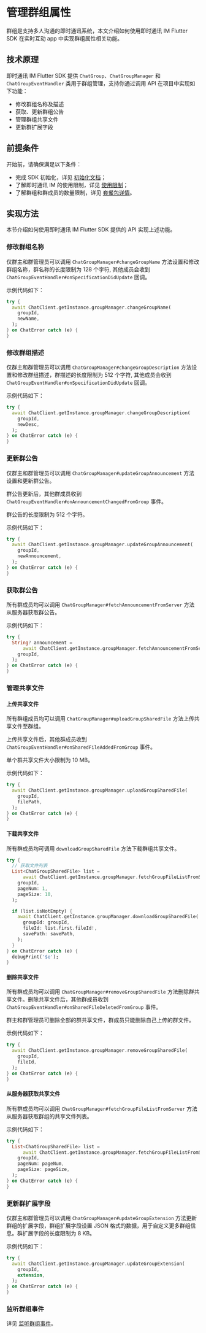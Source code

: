 # 管理群组属性

<Toc />

群组是支持多人沟通的即时通讯系统，本文介绍如何使用即时通讯 IM Flutter SDK 在实时互动 app 中实现群组属性相关功能。

## 技术原理

即时通讯 IM Flutter SDK 提供 `ChatGroup`、`ChatGroupManager` 和 `ChatGroupEventHandler` 类用于群组管理，支持你通过调用 API 在项目中实现如下功能：

- 修改群组名称及描述
- 获取、更新群组公告
- 管理群组共享文件
- 更新群扩展字段

## 前提条件

开始前，请确保满足以下条件：

- 完成 SDK 初始化，详见 [初始化文档](initialization.html)；
- 了解即时通讯 IM 的使用限制，详见 [使用限制](limitation.html)；
- 了解群组和群成员的数量限制，详见 [套餐包详情](billing_strategy.html)。

## 实现方法

本节介绍如何使用即时通讯 IM Flutter SDK 提供的 API 实现上述功能。

### 修改群组名称

仅群主和群管理员可以调用 `ChatGroupManager#changeGroupName` 方法设置和修改群组名称，群名称的长度限制为 128 个字符, 其他成员会收到 `ChatGroupEventHandler#onSpecificationDidUpdate` 回调。

示例代码如下：

```dart
try {
  await ChatClient.getInstance.groupManager.changeGroupName(
    groupId,
    newName,
  );
} on ChatError catch (e) {
}
```

### 修改群组描述

仅群主和群管理员可以调用 `ChatGroupManager#changeGroupDescription` 方法设置和修改群组描述，群描述的长度限制为 512 个字符, 其他成员会收到 `ChatGroupEventHandler#onSpecificationDidUpdate` 回调。

示例代码如下：

```dart
try {
  await ChatClient.getInstance.groupManager.changeGroupDescription(
    groupId,
    newDesc,
  );
} on ChatError catch (e) {
}
```

### 更新群公告

仅群主和群管理员可以调用 `ChatGroupManager#updateGroupAnnouncement` 方法设置和更新群公告。

群公告更新后，其他群成员收到 `ChatGroupEventHandler#onAnnouncementChangedFromGroup` 事件。

群公告的长度限制为 512 个字符。

示例代码如下：

```dart
try {
  await ChatClient.getInstance.groupManager.updateGroupAnnouncement(
    groupId,
    newAnnouncement,
  );
} on ChatError catch (e) {
}
```

### 获取群公告

所有群成员均可以调用 `ChatGroupManager#fetchAnnouncementFromServer` 方法从服务器获取群公告。

示例代码如下：

```dart
try {
  String? announcement =
      await ChatClient.getInstance.groupManager.fetchAnnouncementFromServer(
    groupId,
  );
} on ChatError catch (e) {
}
```

### 管理共享文件

#### 上传共享文件

所有群组成员均可以调用 `ChatGroupManager#uploadGroupSharedFile` 方法上传共享文件至群组。

上传共享文件后，其他群成员收到 `ChatGroupEventHandler#onSharedFileAddedFromGroup` 事件。

单个群共享文件大小限制为 10 MB。

示例代码如下：

```dart
try {
  await ChatClient.getInstance.groupManager.uploadGroupSharedFile(
    groupId,
    filePath,
  );
} on ChatError catch (e) {
}
```

#### 下载共享文件

所有群成员均可调用 `downloadGroupSharedFile` 方法下载群组共享文件。

```dart
try {
  // 获取文件列表
  List<ChatGroupSharedFile> list =
      await ChatClient.getInstance.groupManager.fetchGroupFileListFromServer(
    groupId,
    pageNum: 1,
    pageSize: 10,
  );

  if (list.isNotEmpty) {
    await ChatClient.getInstance.groupManager.downloadGroupSharedFile(
      groupId: groupId,
      fileId: list.first.fileId!,
      savePath: savePath,
    );
  }
} on ChatError catch (e) {
  debugPrint('$e');
}
```

#### 删除共享文件

所有群成员均可以调用 `ChatGroupManager#removeGroupSharedFile` 方法删除群共享文件。删除共享文件后，其他群成员收到 `ChatGroupEventHandler#onSharedFileDeletedFromGroup` 事件。

群主和群管理员可删除全部的群共享文件，群成员只能删除自己上传的群文件。

示例代码如下：

```dart
try {
  await ChatClient.getInstance.groupManager.removeGroupSharedFile(
    groupId,
    fileId,
  );
} on ChatError catch (e) {
}
```

#### 从服务器获取共享文件

所有群成员均可以调用 `ChatGroupManager#fetchGroupFileListFromServer` 方法从服务器获取群组的共享文件列表。

示例代码如下：

```dart
try {
  List<ChatGroupSharedFile> list =
      await ChatClient.getInstance.groupManager.fetchGroupFileListFromServer(
    groupId,
    pageNum: pageNum,
    pageSize: pageSize,
  );
} on ChatError catch (e) {
}
```

### 更新群扩展字段

仅群主和群管理员可以调用 `ChatGroupManager#updateGroupExtension` 方法更新群组的扩展字段，群组扩展字段设置 JSON 格式的数据，用于自定义更多群组信息。群扩展字段的长度限制为 8 KB。

示例代码如下：

```dart
try {
  await ChatClient.getInstance.groupManager.updateGroupExtension(
    groupId,
    extension,
  );
} on ChatError catch (e) {
}
```

### 监听群组事件

详见 [监听群组事件](group_manage.html#监听群组事件)。
